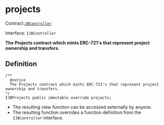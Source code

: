 # projects

Contract:[`JBController`](../)​‌

Interface: `IJBController`

**The Projects contract which mints ERC-721's that represent project ownership and transfers.**

## Definition

```solidity
/** 
  @notice 
  The Projects contract which mints ERC-721's that represent project ownership and transfers.
*/ 
IJBProjects public immutable override projects;
```

* The resulting view function can be accessed externally by anyone. 
* The resulting function overrides a function definition from the `IJBController` interface.